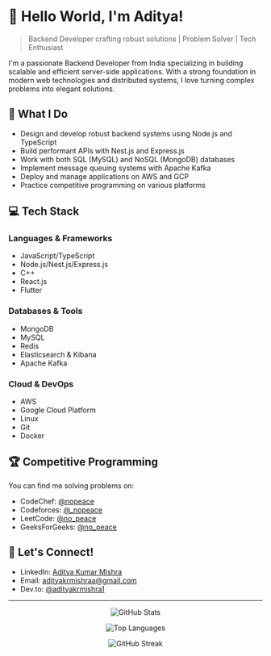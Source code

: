# 👋 Hello World, I'm Aditya!

> Backend Developer crafting robust solutions | Problem Solver | Tech Enthusiast

I'm a passionate Backend Developer from India specializing in building scalable and efficient server-side applications. With a strong foundation in modern web technologies and distributed systems, I love turning complex problems into elegant solutions.

## 🚀 What I Do

- Design and develop robust backend systems using Node.js and TypeScript
- Build performant APIs with Nest.js and Express.js
- Work with both SQL (MySQL) and NoSQL (MongoDB) databases
- Implement message queuing systems with Apache Kafka
- Deploy and manage applications on AWS and GCP
- Practice competitive programming on various platforms

## 💻 Tech Stack

### Languages & Frameworks
- JavaScript/TypeScript
- Node.js/Nest.js/Express.js
- C++
- React.js
- Flutter

### Databases & Tools
- MongoDB
- MySQL
- Redis
- Elasticsearch & Kibana
- Apache Kafka

### Cloud & DevOps
- AWS
- Google Cloud Platform
- Linux
- Git
- Docker

## 🏆 Competitive Programming
You can find me solving problems on:
- CodeChef: [@nopeace](https://www.codechef.com/users/nopeace)
- Codeforces: [@_nopeace](https://codeforces.com/profile/_nopeace)
- LeetCode: [@no_peace](https://leetcode.com/no_peace/)
- GeeksForGeeks: [@no_peace](https://auth.geeksforgeeks.org/user/no_peace)

## 🤝 Let's Connect!
- LinkedIn: [Aditya Kumar Mishra](https://www.linkedin.com/in/aditya-kumar-mishra-62799b190/)
- Email: adityakrmishraa@gmail.com
- Dev.to: [@adityakrmishra1](https://dev.to/adityakrmishra1)

---

<div align="center">

![GitHub Stats](https://github-readme-stats.vercel.app/api?username=adityakrmishra1&show_icons=true&theme=dark)

![Top Languages](https://github-readme-stats.vercel.app/api/top-langs?username=adityakrmishra1&show_icons=true&locale=en&layout=compact&theme=dark)

![GitHub Streak](https://github-readme-streak-stats.herokuapp.com/?user=adityakrmishra1&theme=dark)

</div>

